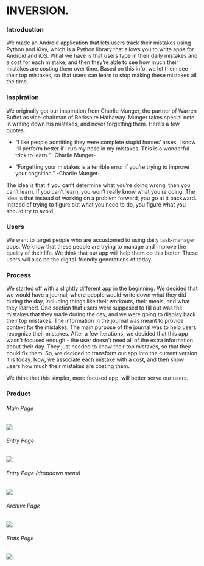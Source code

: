 # INVERSION.

### Introduction

We made an Android application that lets users track their mistakes using Python and Kivy, which is a Python library that allows you to write apps for Android and iOS. What we have is that users type in their daily mistakes and a cost for each mistake, and then they’re able to see how much their mistakes are costing them over time. Based on this info, we let them see their top mistakes, so that users can learn to stop making these mistakes all the time. 

### Inspiration

We originally got our inspiration from Charlie Munger, the partner of Warren Buffet as vice-chairman of Berkshire Hathaway. Munger takes special note in writing down his mistakes, and never forgetting them. Here’s a few quotes. 

- “I like people admitting they were complete stupid horses’ arses. I know I’ll perform better if I rub my nose in my mistakes. This is a wonderful trick to learn.” -Charlie Munger-

- “Forgetting your mistakes is a terrible error if you’re trying to improve your cognition.” -Charlie Munger-

The idea is that if you can’t determine what you’re doing wrong, then you can’t learn. If you can’t learn, you won’t really know what you’re doing. The idea is that instead of working on a problem forward, you go at it backward. Instead of trying to figure out what you need to do, you figure what you should try to avoid. 

### Users
We want to target people who are accustomed to using daily task-manager apps. We know that these people are trying to manage and improve the quality of their life. We think that our app will help them do this better. These users will also be the digital-friendly generations of today.

### Process
We started off with a slightly different app in the beginning. We decided that we would have a journal, where people would write down what they did during the day, including things like their workouts, their meals, and what they learned. One section that users were supposed to fill out was the mistakes that they made during the day, and we were going to display back their top mistakes. The information in the journal was meant to provide context for the mistakes. The main purpose of the journal was to help users recognize their mistakes. After a few iterations, we decided that this app wasn’t focused enough - the user doesn’t need all of the extra information about their day. They just needed to know their top mistakes, so that they could fix them. So, we decided to transform our app into the current version it is today. Now, we associate each mistake with a cost, and then show users how much their mistakes are costing them. 

We think that this simpler, more focused app, will better serve our users.

### Product

###### Main Page
![](https://github.com/csc301-winter-2016/project-team12/blob/master/demo/capture/capture1.png)

###### Entry Page
![](https://github.com/csc301-winter-2016/project-team12/blob/master/demo/capture/capture2.png)

###### Entry Page (dropdown menu)
![](https://github.com/csc301-winter-2016/project-team12/blob/master/demo/capture/capture3.png)

###### Archive Page
![](https://github.com/csc301-winter-2016/project-team12/blob/master/demo/capture/capture4.png)

###### Stats Page
![](https://github.com/csc301-winter-2016/project-team12/blob/master/demo/capture/capture5.png)
